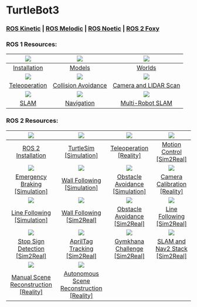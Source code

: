 # TurtleBot3

### [ROS Kinetic](https://github.com/Tinker-Twins/TurtleBot3/tree/ROS-Kinetic) | [ROS Melodic](https://github.com/Tinker-Twins/TurtleBot3/tree/ROS-Melodic) | [ROS Noetic](https://github.com/Tinker-Twins/TurtleBot3/tree/ROS-Noetic) | [ROS 2 Foxy](https://github.com/Tinker-Twins/TurtleBot3/tree/ROS2-Foxy)

### ROS 1 Resources:

| ![](https://i.ytimg.com/vi/M3QTWIqKtug/hqdefault.jpg?sqp=-oaymwEbCMQBEG5IVfKriqkDDggBFQAAiEIYAXABwAEG&rs=AOn4CLDGVerDKgxzrSMzy1krQmPBi1ddCg)|![](https://i.ytimg.com/vi/bUOp9YjBUvk/hqdefault.jpg?sqp=-oaymwEbCMQBEG5IVfKriqkDDggBFQAAiEIYAXABwAEG&rs=AOn4CLBpF2Q8w7G0oqwYMW7E01iBKdrUJw)|![](https://i.ytimg.com/vi/uJg-ht4S_sQ/hqdefault.jpg?sqp=-oaymwEbCMQBEG5IVfKriqkDDggBFQAAiEIYAXABwAEG&rs=AOn4CLAxzB_IRu7OVPDsuXzv4-aW26M4Og)|
| :----------------------------------: | :----------------------------------: | :----------------------------------: |
| [Installation](https://youtu.be/M3QTWIqKtug) | [Models](https://youtu.be/bUOp9YjBUvk) | [Worlds](https://youtu.be/uJg-ht4S_sQ) |
| ![](https://i.ytimg.com/vi/aAZ2BNJceEQ/hqdefault.jpg?sqp=-oaymwEbCMQBEG5IVfKriqkDDggBFQAAiEIYAXABwAEG&rs=AOn4CLBCnJfzp516nqnuXVTxivEiRYxJFQ)|![](https://i.ytimg.com/vi/-WhjBcmHgvw/hqdefault.jpg?sqp=-oaymwEbCMQBEG5IVfKriqkDDggBFQAAiEIYAXABwAEG&rs=AOn4CLCNd3qaeT481tFn_0QhN4mhit8gHQ)|![](https://i.ytimg.com/vi/ntBl5kWY8RA/hqdefault.jpg?sqp=-oaymwEbCMQBEG5IVfKriqkDDggBFQAAiEIYAXABwAEG&rs=AOn4CLCDWmbkL5GNvf9g8mnaCawz25DN8w)|
| [Teleoperation](https://youtu.be/aAZ2BNJceEQ) | [Collision Avoidance](https://youtu.be/-WhjBcmHgvw) | [Camera and LIDAR Scan](https://youtu.be/ntBl5kWY8RA) |
| ![](https://i.ytimg.com/vi/Upd6DGSdEGw/hqdefault.jpg?sqp=-oaymwEbCMQBEG5IVfKriqkDDggBFQAAiEIYAXABwAEG&rs=AOn4CLCgMWNVM-XhXN-2wXhlrY2BKN8FrQ)|![](https://i.ytimg.com/vi/V32rff0pQy4/hqdefault.jpg?sqp=-oaymwEbCMQBEG5IVfKriqkDDggBFQAAiEIYAXABwAEG&rs=AOn4CLAFD1UXa7wiXQw19zhVwk5LawFtnw)|![](https://i.ytimg.com/vi/ndvwDFi-I3I/hqdefault.jpg?sqp=-oaymwEbCMQBEG5IVfKriqkDDggBFQAAiEIYAXABwAEG&rs=AOn4CLAghRIJK0ITxd_kj1v879OHBu5lOw)|
| [SLAM](https://youtu.be/Upd6DGSdEGw) | [Navigation](https://youtu.be/V32rff0pQy4) | [Multi-Robot SLAM](https://youtu.be/ndvwDFi-I3I) |

### ROS 2 Resources:

| ![](https://i9.ytimg.com/vi_webp/KWoIkGZt5Eo/mqdefault.webp?v=64a5577b&sqp=CIjW160G&rs=AOn4CLBCIz3vrAHdvbTYKKvEUvjv1cAkAw)|![](https://i9.ytimg.com/vi_webp/nR22zaHZDvk/mq2.webp?sqp=CLTY160G-oaymwEmCMACELQB8quKqQMa8AEB-AH-CYAC0AWKAgwIABABGH0gEyh_MA8=&rs=AOn4CLB8f0F7lszwFJVTdOoxPyvp5MqFNw)|![](https://i9.ytimg.com/vi_webp/cRNVt5Pn38Y/mq3.webp?sqp=CODa160G-oaymwEmCMACELQB8quKqQMa8AEB-AH-CYAC0AWKAgwIABABGGUgXChTMA8=&rs=AOn4CLC3Xqfi2ZFGKCvRosJ2i9Cgn4941w)|![](https://i9.ytimg.com/vi_webp/T0I0ivh30qQ/mq2.webp?sqp=CODa160G-oaymwEmCMACELQB8quKqQMa8AEB-AH-CYAC0AWKAgwIABABGGUgXShTMA8=&rs=AOn4CLDyXx9PZY_WA_YwQ4vrGFqZSDgE0g)|
| :----------------------------------: | :----------------------------------: | :----------------------------------: | :----------------------------------: |
| [ROS 2 Installation](https://youtu.be/KWoIkGZt5Eo) | [TurtleSim [Simulation]](https://youtu.be/nR22zaHZDvk) | [Teleoperation [Reality]](https://youtu.be/cRNVt5Pn38Y) | [Motion Control [Sim2Real]](https://youtu.be/T0I0ivh30qQ) |
|![](https://i9.ytimg.com/vi_webp/rlIQJsJv7HA/mq3.webp?sqp=CODa160G-oaymwEmCMACELQB8quKqQMa8AEB-AH-CYAC0AWKAgwIABABGGUgZShlMA8=&rs=AOn4CLBY8c5mNIqE13ZxfUS4lHf1toiS7Q)|![](https://i.ytimg.com/vi/cQPYBAe8Rkw/hqdefault.jpg?sqp=-oaymwE2CNACELwBSFXyq4qpAygIARUAAIhCGAFwAcABBvABAfgB_gmAAtAFigIMCAAQARhlIGUoZTAP&rs=AOn4CLCwQKVbdIRoS9hkiz1Z5G5XlKiFgQ)|![](https://i.ytimg.com/vi/OmBesHAbSDU/hqdefault.jpg?sqp=-oaymwE2CNACELwBSFXyq4qpAygIARUAAIhCGAFwAcABBvABAfgB_gmAAtAFigIMCAAQARhlIGUoZTAP&rs=AOn4CLDfOhtMHWbV_4b0S1f4YLqpUAZOcg)|![](https://i9.ytimg.com/vi_webp/kAdoExdXjpY/mq2.webp?sqp=CODa160G-oaymwEmCMACELQB8quKqQMa8AEB-AH-CYAC0AWKAgwIABABGH8gFShbMA8=&rs=AOn4CLCo3i0Eu5HZJ72agxVsFpUIcjUnwQ)|
| [Emergency Braking [Simulation]](https://youtu.be/rlIQJsJv7HA) | [Wall Following [Simulation]](https://youtu.be/cQPYBAe8Rkw) | [Obstacle Avoidance [Simulation]](https://youtu.be/OmBesHAbSDU) | [Camera Calibration [Reality]](https://youtu.be/kAdoExdXjpY) |
|![](https://i.ytimg.com/an_webp/T9KhnS3QIjs/mqdefault_6s.webp?du=3000&sqp=CKa-z6YG&rs=AOn4CLBUAVOdMEZUb6_i-wIkFHFvpcnfww)|![](https://i.ytimg.com/an_webp/3ReQBxjhDdg/mqdefault_6s.webp?du=3000&sqp=CIjSz6YG&rs=AOn4CLCzI71ZvyPRUJ-__q03tdkebYC4zg)|![](https://i.ytimg.com/an_webp/CQ5qTQAW3HM/mqdefault_6s.webp?du=3000&sqp=CIfaz6YG&rs=AOn4CLDbD1QUTIy3Dn2uOcCRdOLFBpPluQ)|![](https://i.ytimg.com/an_webp/rYgJdqtO7TI/mqdefault_6s.webp?du=3000&sqp=COTPz6YG&rs=AOn4CLBm7gF3sUTiRZzme-N1ctg80QG-lQ)|
| [Line Following [Simulation]](https://youtu.be/T9KhnS3QIjs) | [Wall Following [Sim2Real]](https://youtu.be/3ReQBxjhDdg) | [Obstacle Avoidance [Sim2Real]](https://youtu.be/CQ5qTQAW3HM) | [Line Following [Sim2Real]](https://youtu.be/rYgJdqtO7TI) |
|![](https://i.ytimg.com/an_webp/CbjXXf2keis/mqdefault_6s.webp?du=3000&sqp=CJLcz6YG&rs=AOn4CLAUD3rqrF1yQ48nKPjaCw2U0rlx5g)|![](https://i.ytimg.com/vi/LHhmTs-MfI0/hqdefault.jpg?sqp=-oaymwE2CNACELwBSFXyq4qpAygIARUAAIhCGAFwAcABBvABAfgB_gmAAtAFigIMCAAQARhlIFMoRzAP&rs=AOn4CLDIH0jOl-g5Zoblofbqs0XvcPvpkg)|![](https://i.ytimg.com/an_webp/jK0z0EXVIWs/mqdefault_6s.webp?du=3000&sqp=CPzWz6YG&rs=AOn4CLAtexQ5G9fH0s-PVMbzmAoGuosnxg)|![](https://i.ytimg.com/an_webp/-4Ewuhfgbx8/mqdefault_6s.webp?du=3000&sqp=COrRz6YG&rs=AOn4CLB1IMQmefCPz5J8tcij6quJGwlcuw)|
| [Stop Sign Detection [Sim2Real]](https://youtu.be/CbjXXf2keis) | [AprilTag Tracking [Sim2Real]](https://youtu.be/LHhmTs-MfI0) | [Gymkhana Challenge [Sim2Real]](https://youtu.be/jK0z0EXVIWs) | [SLAM and Nav2 Stack [Sim2Real]](https://youtu.be/-4Ewuhfgbx8) |
|![](https://i.ytimg.com/an_webp/gJK9tjimwgc/mqdefault_6s.webp?du=3000&sqp=CILhz6YG&rs=AOn4CLAR3YyckB0TIsJboLvJfra6hwfNXw)|![](https://i.ytimg.com/vi/EDQiwWbjnws/hqdefault.jpg?sqp=-oaymwE2CNACELwBSFXyq4qpAygIARUAAIhCGAFwAcABBvABAfgB_gmAAtAFigIMCAAQARhlIFwoVDAP&rs=AOn4CLD1s_UAoCxjXit5Cft06__bWFuZqQ)|
| [Manual Scene Reconstruction [Reality]](https://youtu.be/gJK9tjimwgc) | [Autonomous Scene Reconstruction [Reality]](https://youtu.be/EDQiwWbjnws) |
